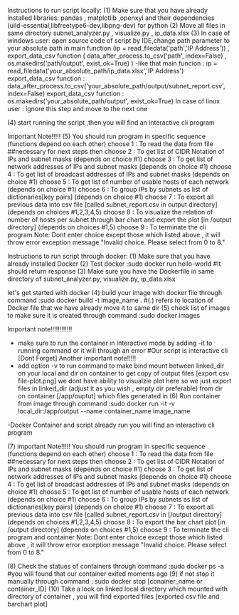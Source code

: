 Instructions to run script locally:
(1) Make sure that you have already installed libraries: pandas , matplotlib ,openxyl and their dependencies (uild-essential,libfreetype6-dev,libpng-dev) for python
(2) Move all files in same directory subnet_analyzer.py , visualize.py , ip_data.xlsx 
(3) In case of windows user: open source code of script by IDE,change path parameter to your absolute path in main function (ip = read_filedata('path','IP Address')) ,
    export_data_csv function ( data_after_process.to_csv('path', index=False)   ,   os.makedirs('path/output', exist_ok=True) )
    -like that main funcion : ip = read_filedata('your_absolute_path/ip_data.xlsx','IP Address')
               export_data_csv function : data_after_process.to_csv('your_absolute_path/output/subnet_report.csv', index=False)
               export_data_csv function : os.makedirs('your_absolute_path/output', exist_ok=True)
   In case of linux user : ignore this step and move to the next one

(4) start running the script ,then you will find an interactive cli program 

Important Note!!!!!
(5) You should run program in specific sequence (functions depend on each other)
    choose 1 : To read the data from file      ##necessary for next steps
    then choose 2 : To get list of CIDR Notation of IPs and subnet masks    (depends on choice #1)
         choose 3 : To get list of network addresses of IPs and subnet masks    (depends on choice #1)
         choose 4 : To get list of broadcast  addresses of IPs and subnet masks    (depends on choice #1)
         choose 5 : To get list of number of usable hosts of each network    (depends on choice #1)
         choose 6 : To group IPs by subnets as list of dictionaries[key pairs]    (depends on choice #1)
         choose 7 : To export all previous data into csv file [called subnet_report.csv in output directory]   (depends on choices #1,2,3,4,5)
         choose 8 : To visualize the relation of number of hosts per subnet through bar chart and export the plot [in /output directory]  (depends on choices #1,5)
         choose 9 : To terminate the cli program
    Note:
    Dont enter choice except those which listed above , it will throw error exception message "Invalid choice. Please select from 0 to 8."



Instructions to run script through docker:
(1) Make sure that you have already installed Docker
(2) Test docker :sudo docker run hello-world     #It should return response
(3) Make sure you have the Dockerfile in same directory of subnet_analyzer.py, visualize.py, ip_data.xlsx

let's get started with docker
(4) build your image with docker file through command :sudo docker build -t image_name .   #(.) refers to location of Docker file that we have already move it to same dir
(5) check list of images to make sure it is created through command :sudo docker images

Important note!!!!!!!!!!!!
- make sure to run the container in interactive mode by adding -it to running command or it will through an error   #Our script is interactive cli [Dont Forget]
Another important note!!!!!
- add option -v to run command to make bind mount between linked_dir on your local and dir on container to get copy of output files [export csv file-plot.png]
  we dont have ability to visualzie plot here so we just export files in linked_dir (adjust it as you wish , empty dir preferable) 
  from dir on container [/app/ouptut] which files generated in 
(6) Run container from image through command :sudo docker run -it -v local_dir:/app/output --name container_name image_name

-Docker Container and script already run you will find an interactive cli program

(7) important Note!!!!!
You should run program in specific sequence (functions depend on each other)
    choose 1 : To read the data from file      ##necessary for next steps
    then choose 2 : To get list of CIDR Notation of IPs and subnet masks    (depends on choice #1)
         choose 3 : To get list of network addresses of IPs and subnet masks    (depends on choice #1)
         choose 4 : To get list of broadcast  addresses of IPs and subnet masks    (depends on choice #1)
         choose 5 : To get list of number of usable hosts of each network    (depends on choice #1)
         choose 6 : To group IPs by subnets as list of dictionaries[key pairs]    (depends on choice #1)
         choose 7 : To export all previous data into csv file [called subnet_report.csv in [/output directory]   (depends on choices #1,2,3,4,5)
         choose 8 : To export the bar chart plot [in /output directory]  (depends on choices #1,5)
         choose 9 : To terminate the cli program and container
    Note:
    Dont enter choice except those which listed above , it will throw error exception message "Invalid choice. Please select from 0 to 8."

(8) Check the statues of containers through command :sudo docker ps -a       #you will found that our container exited moments ago
(9) if not stop it manually through command : sudo docker stop [conainer_name or container_ID]
(10) Take a look on linked local directory which mounted with directory of container , you will find exported files [exported csv file and barchart plot]
